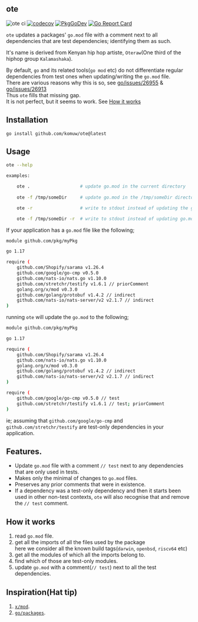 ## ote          

![ote ci](https://github.com/komuw/ote/workflows/ote%20ci/badge.svg?branch=main)
[![codecov](https://codecov.io/gh/komuw/ote/branch/main/graph/badge.svg)](https://codecov.io/gh/komuw/ote)
[![PkgGoDev](https://pkg.go.dev/badge/https://pkg.go.dev/github.com/komuw/ote)](https://pkg.go.dev/github.com/komuw/ote)
[![Go Report Card](https://goreportcard.com/badge/github.com/komuw/ote)](https://goreportcard.com/report/github.com/komuw/ote)


`ote` updates a packages' `go.mod` file with a comment next to all dependencies that are test dependencies; identifying them as such.   

It's name is derived from Kenyan hip hop artiste, `Oteraw`(One third of the hiphop group `Kalamashaka`).                               

By default, `go` and its related tools(`go mod` etc) do not differentiate regular dependencies from test ones when updating/writing the `go.mod` file.    
There are various reasons why this is so, see [go/issues/26955](https://github.com/golang/go/issues/26955) & [go/issues/26913](https://github.com/golang/go/issues/26913)      
Thus `ote` fills that missing gap.   
It is not perfect, but it seems to work. See [How it works](#how-it-works)



## Installation

```shell
go install github.com/komuw/ote@latest
```           


## Usage
```bash
ote --help
```
```bash
examples:

    ote .                   # update go.mod in the current directory
        
    ote -f /tmp/someDir     # update go.mod in the /tmp/someDir directory

    ote -r                  # write to stdout instead of updating the go.mod in the current directory

    ote -f /tmp/someDir -r  # write to stdout instead of updating go.mod file in the /tmp/someDir directory.  
```

If your application has a `go.mod` file like the following;
```bash
module github.com/pkg/myPkg

go 1.17

require (
	github.com/Shopify/sarama v1.26.4
	github.com/google/go-cmp v0.5.0
	github.com/nats-io/nats.go v1.10.0
	github.com/stretchr/testify v1.6.1 // priorComment
	golang.org/x/mod v0.3.0
	github.com/golang/protobuf v1.4.2 // indirect
	github.com/nats-io/nats-server/v2 v2.1.7 // indirect
)
```
running `ote` will update the `go.mod` to the following;
```bash
module github.com/pkg/myPkg

go 1.17

require (
	github.com/Shopify/sarama v1.26.4
	github.com/nats-io/nats.go v1.10.0
	golang.org/x/mod v0.3.0
	github.com/golang/protobuf v1.4.2 // indirect
	github.com/nats-io/nats-server/v2 v2.1.7 // indirect
)

require (
	github.com/google/go-cmp v0.5.0 // test
	github.com/stretchr/testify v1.6.1 // test; priorComment
)
```
ie; assuming that `github.com/google/go-cmp` and `github.com/stretchr/testify` are test-only dependencies in your application.


## Features.
- Update `go.mod` file with a comment `// test` next to any dependencies that are only used in tests.
- Makes only the minimal of changes to `go.mod` files.
- Preserves any prior comments that were in existence.
- If a dependency was a test-only dependency and then it starts been used in other non-test contexts, `ote` will also recognise that and remove the `// test` comment.


## How it works  
1. read `go.mod` file.
2. get all the imports of all the files used by the package    
  here we consider all the known build tags(`darwin`, `openbsd`, `riscv64` etc)    
3. get all the modules of which all the imports belong to.    
4. find which of those are test-only modules.   
5. update `go.mod` with a comment(`// test`) next to all the test dependencies.


## Inspiration(Hat tip)
1. [`x/mod`](https://pkg.go.dev/golang.org/x/mod).
2. [`go/packages`](https://pkg.go.dev/golang.org/x/tools/go/packages).
